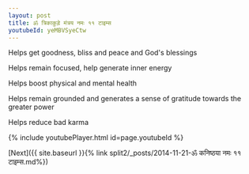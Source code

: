 ```yaml
---
layout: post
title: ॐ त्रिकाकुड़े मंत्रय नमः ११ टाइम्स
youtubeId: yeMBVSyeCtw
---
```

 
 
Helps get goodness, bliss and peace and God's blessings
 
Helps remain focused, help generate inner energy 
 
Helps boost physical and mental health 
 
Helps remain grounded and generates a sense of gratitude towards the greater power 
 
Helps reduce bad karma
 
 
 
 


{% include youtubePlayer.html id=page.youtubeId %}
 
[Next]({{ site.baseurl }}{% link  split2/_posts/2014-11-21-ॐ कनिष्ठया नमः ११ टाइम्स.md%})
 
